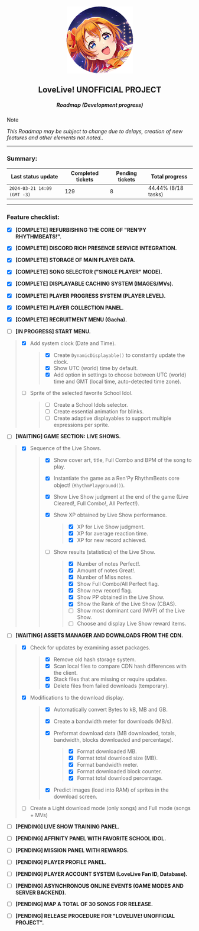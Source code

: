<p align="center">
  <img width="180" height="180" src="https://github.com/CharlieFuu69/RenPy_RhythmBeats/blob/main/icons/llup_icon.png">
</p>

<h2 align="center"> LoveLive! UNOFFICIAL PROJECT </h2>
<h5 align="center"> Roadmap (Development progress) </h5>

> [!NOTE]
> _This Roadmap may be subject to change due to delays, creation of new features and other elements not noted.._

---

### Summary:

| Last status update             | Completed tickets   | Pending tickets    | Total progress        |
|---|---|---|---|
| `2024-03-21 14:09 (GMT -3)`    | 129                 | 8                  | 44.44% (8/18 tasks)  |

---

### Feature checklist:

- [x] **[COMPLETE] REFURBISHING THE CORE OF "REN'PY RHYTHMBEATS!".**

- [x] **[COMPLETE] DISCORD RICH PRESENCE SERVICE INTEGRATION.**

- [x] **[COMPLETE] STORAGE OF MAIN PLAYER DATA.**

- [x] **[COMPLETE] SONG SELECTOR ("SINGLE PLAYER" MODE).**

- [x] **[COMPLETE] DISPLAYABLE CACHING SYSTEM (IMAGES/MVs).**

- [x] **[COMPLETE] PLAYER PROGRESS SYSTEM (PLAYER LEVEL).**

- [x] **[COMPLETE] PLAYER COLLECTION PANEL.**

- [x] **[COMPLETE] RECRUITMENT MENU (Gacha).**

- [ ] **[IN PROGRESS] START MENU.**
> - [x] Add system clock (Date and Time).
>   > - [x] Create `DynamicDisplayable()` to constantly update the clock.
>   > - [x] Show UTC (world) time by default.
>   > - [x] Add option in settings to choose between UTC (world) time and GMT (local time, auto-detected time zone).
>
> - [ ] Sprite of the selected favorite School Idol.
>   > - [ ] Create a School Idols selector.
>   > - [ ] Create essential animation for blinks.
>   > - [ ] Create adaptive displayables to support multiple expressions per sprite.


- [ ] **[WAITING] GAME SECTION: LIVE SHOWS.**
> - [x] Sequence of the Live Shows.
>   > - [x] Show cover art, title, Full Combo and BPM of the song to play.
>   > - [x] Instantiate the game as a Ren'Py RhythmBeats core object! (`RhythmPlayground()`).
>   > - [x] Show Live Show judgment at the end of the game (Live Cleared!, Full Combo!, All Perfect!).
>   > - [x] Show XP obtained by Live Show performance.
>   >   > - [x] XP for Live Show judgment.
>   >   > - [x] XP for average reaction time.
>   >   > - [x] XP for new record achieved.
>   >
>   > - [ ] Show results (statistics) of the Live Show.
>   >   > - [x] Number of notes Perfect!.
>   >   > - [x] Amount of notes Great!.
>   >   > - [x] Number of Miss notes.
>   >   > - [x] Show Full Combo/All Perfect flag.
>   >   > - [x] Show new record flag.
>   >   > - [x] Show PP obtained in the Live Show.
>   >   > - [x] Show the Rank of the Live Show (CBAS).
>   >   > - [ ] Show most dominant card (MVP) of the Live Show.
>   >   > - [ ] Choose and display Live Show reward items.


- [ ] **[WAITING] ASSETS MANAGER AND DOWNLOADS FROM THE CDN.**
> - [x] Check for updates by examining asset packages.
>   > - [x] Remove old hash storage system.
>   > - [x] Scan local files to compare CDN hash differences with the client.
>   > - [x] Stack files that are missing or require updates.
>   > - [x] Delete files from failed downloads (temporary).
>
> - [x] Modifications to the download display.
>   > - [x] Automatically convert Bytes to kB, MB and GB.
>   > - [x] Create a bandwidth meter for downloads (MB/s).
>   > - [x] Preformat download data (MB downloaded, totals, bandwidth, blocks downloaded and percentage).
>   >   > - [x] Format downloaded MB.
>   >   > - [x] Format total download size (MB).
>   >   > - [x] Format bandwidth meter.
>   >   > - [x] Format downloaded block counter.
>   >   > - [x] Format total download percentage.
>   >
>   > - [x] Predict images (load into RAM) of sprites in the download screen.
>
> - [ ] Create a Light download mode (only songs) and Full mode (songs + MVs)

- [ ] **[PENDING] LIVE SHOW TRAINING PANEL.**

- [ ] **[PENDING] AFFINITY PANEL WITH FAVORITE SCHOOL IDOL.**

- [ ] **[PENDING] MISSION PANEL WITH REWARDS.**

- [ ] **[PENDING] PLAYER PROFILE PANEL.**

- [ ] **[PENDING] PLAYER ACCOUNT SYSTEM (LoveLive Fan ID, Database).**

- [ ] **[PENDING] ASYNCHRONOUS ONLINE EVENTS (GAME MODES AND SERVER BACKEND).**

- [ ] **[PENDING] MAP A TOTAL OF 30 SONGS FOR RELEASE.**

- [ ] **[PENDING] RELEASE PROCEDURE FOR "LOVELIVE! UNOFFICIAL PROJECT".**
